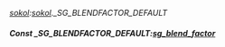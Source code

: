 _[sokol](../../modules/sokol/sokol-module.md):[sokol](../../modules/sokol/sokol-module.md).\_SG\_BLENDFACTOR\_DEFAULT_
##### Const \_SG\_BLENDFACTOR\_DEFAULT:[sg_blend_factor](../../modules/sokol/sokol-sg_blend_factor.md)
